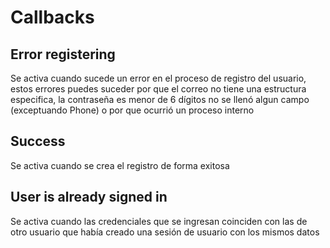 # Callbacks

## Error registering

Se activa cuando sucede un error en el proceso de registro del usuario, estos errores puedes suceder por que el correo no tiene una estructura especifica, la contraseña es menor de 6 dígitos no se llenó algun campo \(exceptuando Phone\) o por que ocurrió un proceso interno

## Success

Se activa cuando se crea el registro de forma exitosa

## User is already signed in

Se activa cuando las credenciales que se ingresan coinciden con las de otro usuario que había creado una sesión de usuario con los mismos datos

